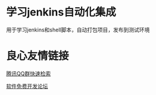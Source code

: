 # 学习jenkins自动化集成
用于学习jenkins和shell脚本，自动打包项目，发布到测试环境


 # 良心友情链接

[腾讯QQ群快速检索](http://u.720life.cn/s/8cf73f7c)

[软件免费开发论坛](http://u.720life.cn/s/bbb01dc0)